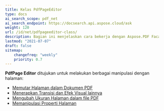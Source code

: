 ```yaml
---
title: Kelas PdfPageEditor
type: docs
ai_search_scope: pdf_net
ai_search_endpoint: https://docsearch.api.aspose.cloud/ask
weight: 120
url: /id/net/pdfpageeditor-class/
description: Bagian ini menjelaskan cara bekerja dengan Aspose.PDF Facades menggunakan Kelas PdfPageEditor.
lastmod: "2021-07-07"
draft: false
sitemap:
    changefreq: "weekly"
    priority: 0.7
---
```

**PdfPage Editor** ditujukan untuk melakukan berbagai manipulasi dengan halaman:

- [Memutar Halaman dalam Dokumen PDF](/pdf/id/net/working-with-page-rotation/)
- [Menerapkan Transisi dan Efek Visual lainnya](/pdf/id/net/editing-a-pdf-s-individual-pages-using-pdfpageeditor-class/)
- [Mengubah Ukuran Halaman dalam file PDF](/pdf/id/net/changing-page-sizes-in-a-pdf-file/)
- [Memanipulasi Properti Halaman](/pdf/id/net/manipulate-page-properties/)